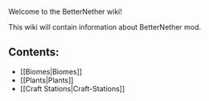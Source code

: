 Welcome to the BetterNether wiki!

This wiki will contain information about BetterNether mod.

## Contents:
* [[Biomes|Biomes]]
* [[Plants|Plants]]
* [[Craft Stations|Craft-Stations]]